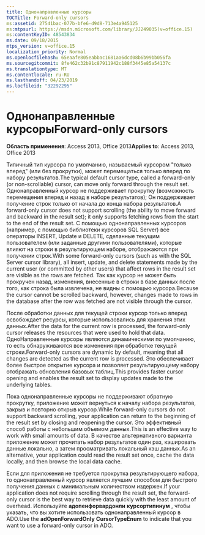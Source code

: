 ```yaml
---
title: Однонаправленные курсоры
TOCTitle: Forward-only cursors
ms:assetid: 27541bac-077b-bfe6-d9d8-713e4a945125
ms:mtpsurl: https://msdn.microsoft.com/library/JJ249035(v=office.15)
ms:contentKeyID: 48543834
ms.date: 09/18/2015
mtps_version: v=office.15
localization_priority: Normal
ms.openlocfilehash: 65eaafe805eabbac1681aa6dcd08b6b99bb056fa
ms.sourcegitcommit: 8fe462c32b91c87911942c188f3445e85a54137c
ms.translationtype: MT
ms.contentlocale: ru-RU
ms.lasthandoff: 04/23/2019
ms.locfileid: "32292295"
---
```

# <a name="forward-only-cursors"></a><span data-ttu-id="63989-102">Однонаправленные курсоры</span><span class="sxs-lookup"><span data-stu-id="63989-102">Forward-only cursors</span></span>

<span data-ttu-id="63989-103">**Область применения**: Access 2013, Office 2013</span><span class="sxs-lookup"><span data-stu-id="63989-103">**Applies to**: Access 2013, Office 2013</span></span>

<span data-ttu-id="63989-104">Типичный тип курсора по умолчанию, называемый курсором "только вперед" (или без прокрутки), может перемещаться только вперед по набору результатов.</span><span class="sxs-lookup"><span data-stu-id="63989-104">The typical default cursor type, called a forward-only (or non-scrollable) cursor, can move only forward through the result set.</span></span> <span data-ttu-id="63989-105">Однонаправленный курсор не поддерживает прокрутку (возможность перемещения вперед и назад в наборе результатов); Он поддерживает получение строк только от начала до конца набора результатов.</span><span class="sxs-lookup"><span data-stu-id="63989-105">A forward-only cursor does not support scrolling (the ability to move forward and backward in the result set); it only supports fetching rows from the start to the end of the result set.</span></span> <span data-ttu-id="63989-106">С помощью однонаправленных курсоров (например, с помощью библиотеки курсоров SQL Server) все операторы INSERT, Update и DELETE, сделанные текущим пользователем (или заданные другими пользователями), которые влияют на строки в результирующем наборе, отображаются при получении строк.</span><span class="sxs-lookup"><span data-stu-id="63989-106">With some forward-only cursors (such as with the SQL Server cursor library), all insert, update, and delete statements made by the current user (or committed by other users) that affect rows in the result set are visible as the rows are fetched.</span></span> <span data-ttu-id="63989-107">Так как курсор не может быть прокручен назад, изменения, внесенные в строки в базе данных после того, как строка была извлечена, не видны с помощью курсора.</span><span class="sxs-lookup"><span data-stu-id="63989-107">Because the cursor cannot be scrolled backward, however, changes made to rows in the database after the row was fetched are not visible through the cursor.</span></span>

<span data-ttu-id="63989-108">После обработки данных для текущей строки курсор только вперед освобождает ресурсы, которые использовались для хранения этих данных.</span><span class="sxs-lookup"><span data-stu-id="63989-108">After the data for the current row is processed, the forward-only cursor releases the resources that were used to hold that data.</span></span> <span data-ttu-id="63989-109">ОдноНаправленные курсоры являются динамическими по умолчанию, то есть обнаруживаются все изменения при обработке текущей строки.</span><span class="sxs-lookup"><span data-stu-id="63989-109">Forward-only cursors are dynamic by default, meaning that all changes are detected as the current row is processed.</span></span> <span data-ttu-id="63989-110">Это обеспечивает более быстрое открытие курсора и позволяет результирующему набору отображать обновления базовых таблиц.</span><span class="sxs-lookup"><span data-stu-id="63989-110">This provides faster cursor opening and enables the result set to display updates made to the underlying tables.</span></span>

<span data-ttu-id="63989-111">Пока однонаправленные курсоры не поддерживают обратную прокрутку, приложение может вернуться к началу набора результатов, закрыв и повторно открыв курсор.</span><span class="sxs-lookup"><span data-stu-id="63989-111">While forward-only cursors do not support backward scrolling, your application can return to the beginning of the result set by closing and reopening the cursor.</span></span> <span data-ttu-id="63989-112">Это эффективный способ работы с небольшим объемом данных.</span><span class="sxs-lookup"><span data-stu-id="63989-112">This is an effective way to work with small amounts of data.</span></span> <span data-ttu-id="63989-113">В качестве альтернативного варианта приложение может прочитать набор результатов один раз, кэшировать данные локально, а затем просматривать локальный кэш данных.</span><span class="sxs-lookup"><span data-stu-id="63989-113">As an alternative, your application could read the result set once, cache the data locally, and then browse the local data cache.</span></span>

<span data-ttu-id="63989-114">Если для приложения не требуется прокрутка результирующего набора, то однонаправленный курсор является лучшим способом для быстрого получения данных с минимальным количеством издержек.</span><span class="sxs-lookup"><span data-stu-id="63989-114">If your application does not require scrolling through the result set, the forward-only cursor is the best way to retrieve data quickly with the least amount of overhead.</span></span> <span data-ttu-id="63989-115">Используйте **адопенфорвардонли** **курсортипинум** , чтобы указать, что вы хотите использовать однонаправленный курсор в ADO.</span><span class="sxs-lookup"><span data-stu-id="63989-115">Use the **adOpenForwardOnly** **CursorTypeEnum** to indicate that you want to use a forward-only cursor in ADO.</span></span>

